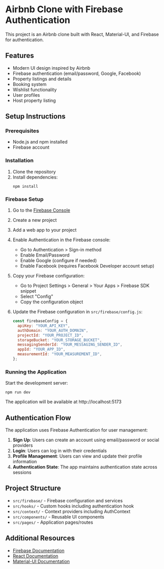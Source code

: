 # Airbnb Clone with Firebase Authentication

This project is an Airbnb clone built with React, Material-UI, and Firebase for authentication.

## Features

- Modern UI design inspired by Airbnb
- Firebase authentication (email/password, Google, Facebook)
- Property listings and details
- Booking system
- Wishlist functionality
- User profiles
- Host property listing

## Setup Instructions

### Prerequisites

- Node.js and npm installed
- Firebase account

### Installation

1. Clone the repository
2. Install dependencies:
   ```
   npm install
   ```

### Firebase Setup

1. Go to the [Firebase Console](https://console.firebase.google.com/)
2. Create a new project
3. Add a web app to your project
4. Enable Authentication in the Firebase console:

   - Go to Authentication > Sign-in method
   - Enable Email/Password
   - Enable Google (configure if needed)
   - Enable Facebook (requires Facebook Developer account setup)

5. Copy your Firebase configuration:

   - Go to Project Settings > General > Your Apps > Firebase SDK snippet
   - Select "Config"
   - Copy the configuration object

6. Update the Firebase configuration in `src/firebase/config.js`:
   ```javascript
   const firebaseConfig = {
     apiKey: "YOUR_API_KEY",
     authDomain: "YOUR_AUTH_DOMAIN",
     projectId: "YOUR_PROJECT_ID",
     storageBucket: "YOUR_STORAGE_BUCKET",
     messagingSenderId: "YOUR_MESSAGING_SENDER_ID",
     appId: "YOUR_APP_ID",
     measurementId: "YOUR_MEASUREMENT_ID",
   };
   ```

### Running the Application

Start the development server:

```
npm run dev
```

The application will be available at http://localhost:5173

## Authentication Flow

The application uses Firebase Authentication for user management:

1. **Sign Up**: Users can create an account using email/password or social providers
2. **Login**: Users can log in with their credentials
3. **Profile Management**: Users can view and update their profile information
4. **Authentication State**: The app maintains authentication state across sessions

## Project Structure

- `src/firebase/` - Firebase configuration and services
- `src/hooks/` - Custom hooks including authentication hook
- `src/context/` - Context providers including AuthContext
- `src/components/` - Reusable UI components
- `src/pages/` - Application pages/routes

## Additional Resources

- [Firebase Documentation](https://firebase.google.com/docs)
- [React Documentation](https://reactjs.org/docs/getting-started.html)
- [Material-UI Documentation](https://mui.com/getting-started/usage/)
